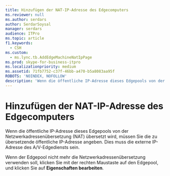 ```yaml
---
title: Hinzufügen der NAT-IP-Adresse des Edgecomputers
ms.reviewer: null
ms.author: serdars
author: SerdarSoysal
manager: serdars
audience: ITPro
ms.topic: article
f1.keywords:
  - CSH
ms.custom:
  - ms.lync.tb.AddEdgeMachineNatIpPage
ms.prod: skype-for-business-itpro
ms.localizationpriority: medium
ms.assetid: 71fb7752-c37f-46bb-a470-b5a8083aa95f
ROBOTS: 'NOINDEX, NOFOLLOW'
description: 'Wenn die öffentliche IP-Adresse dieses Edgepools von der Netzwerkadressenübersetzung (NAT) übersetzt wird, müssen Sie die zu übersetzende öffentliche IP-Adresse angeben. Dies muss die externe IP-Adresse des A/V-Edgediensts sein.'
---
```


# <a name="add-edge-machine-nat-ip"></a>Hinzufügen der NAT-IP-Adresse des Edgecomputers
 
Wenn die öffentliche IP-Adresse dieses Edgepools von der Netzwerkadressenübersetzung (NAT) übersetzt wird, müssen Sie die zu übersetzende öffentliche IP-Adresse angeben. Dies muss die externe IP-Adresse des A/V-Edgediensts sein.
  
Wenn der Edgepool nicht mehr die Netzwerkadressenübersetzung verwenden soll, klicken Sie mit der rechten Maustaste auf den Edgepool, und klicken Sie auf **Eigenschaften bearbeiten**.
  

